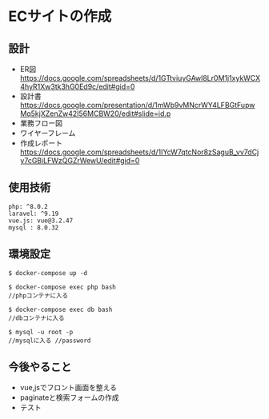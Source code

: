 # ECサイトの作成

## 設計
* ER図
https://docs.google.com/spreadsheets/d/1GTtviuyGAwl8Lr0M1j1xykWCX4hyR1Xw3tk3hG0Ed9c/edit#gid=0
* 設計書
https://docs.google.com/presentation/d/1mWb9vMNcrWY4LFBGtFupwMq5kjXZenZw42I56MCBW20/edit#slide=id.p
 * 業務フロー図
 * ワイヤーフレーム
* 作成レポート
https://docs.google.com/spreadsheets/d/1IYcW7qtcNor8zSaguB_vv7dCjy7cGBiLFWzQGZrWewU/edit#gid=0


## 使用技術

```
php: ^8.0.2
laravel: ^9.19
vue.js: vue@3.2.47
mysql : 8.0.32

```

## 環境設定

```
$ docker-compose up -d

$ docker-compose exec php bash
//phpコンテナに入る

$ docker-compose exec db bash
//dbコンテナに入る

$ mysql -u root -p 
//mysqlに入る //password

```

## 今後やること

* vue,jsでフロント画面を整える
* paginateと検索フォームの作成
* テスト